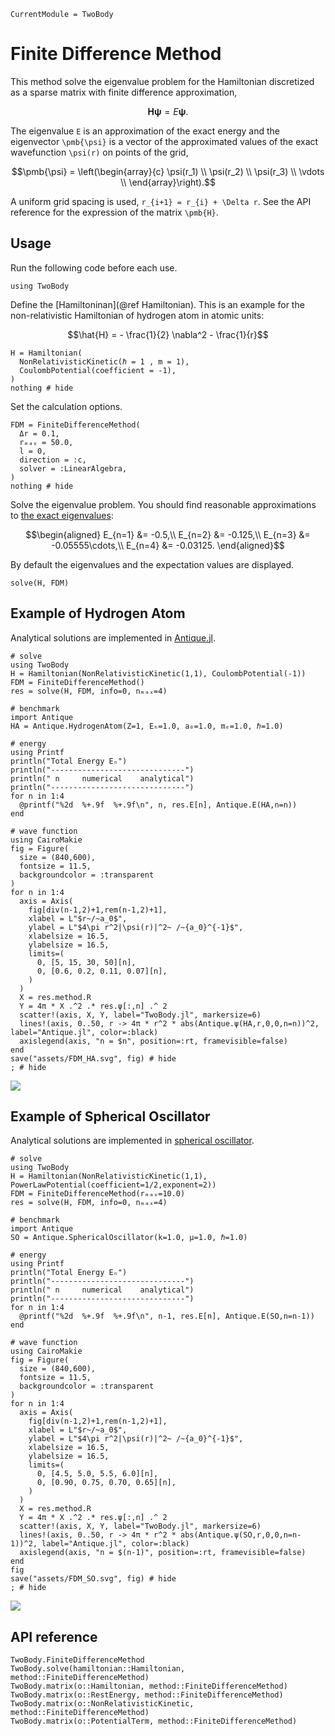```@meta
CurrentModule = TwoBody
```

# Finite Difference Method

This method solve the eigenvalue problem for the Hamiltonian discretized as a sparse matrix with finite difference approximation,
```math
\pmb{H} \pmb{\psi} = E \pmb{\psi}.
```
The eigenvalue ``E`` is an approximation of the exact energy and the eigenvector ``\pmb{\psi}`` is a vector of the approximated values of the exact wavefunction ``\psi(r)`` on points of the grid,
```math
\pmb{\psi}
=
\left(\begin{array}{c}
  \psi(r_1) \\
  \psi(r_2) \\
  \psi(r_3) \\
  \vdots \\
\end{array}\right).
```
A uniform grid spacing is used, ``r_{i+1} = r_{i} + \Delta r``. See the API reference for the expression of the matrix ``\pmb{H}``.

## Usage

Run the following code before each use.

```@example example
using TwoBody
```

Define the [Hamiltoninan](@ref Hamiltonian). This is an example for the non-relativistic Hamiltonian of hydrogen atom in atomic units:

```math
\hat{H} = 
- \frac{1}{2} \nabla^2
- \frac{1}{r}
```
```@example example
H = Hamiltonian(
  NonRelativisticKinetic(ℏ = 1 , m = 1),
  CoulombPotential(coefficient = -1),
)
nothing # hide
```

Set the calculation options.

```@example example
FDM = FiniteDifferenceMethod(
  Δr = 0.1,
  rₘₐₓ = 50.0,
  l = 0,
  direction = :c,
  solver = :LinearAlgebra,
)
nothing # hide
```

Solve the eigenvalue problem. You should find reasonable approximations to [the exact eigenvalues](https://ohno.github.io/Antique.jl/stable/HydrogenAtom/#Antique.E-Tuple{HydrogenAtom}-HydrogenAtom):
```math
\begin{aligned}
  E_{n=1} &= -0.5,\\
  E_{n=2} &= -0.125,\\
  E_{n=3} &= -0.05555\cdots,\\
  E_{n=4} &= -0.03125.
\end{aligned}
```
By default the eigenvalues and the expectation values are displayed.

```@repl example
solve(H, FDM)
```

## Example of Hydrogen Atom

Analytical solutions are implemented in [Antique.jl](https://ohno.github.io/Antique.jl/stable/HydrogenAtom/).

```@example example
# solve
using TwoBody
H = Hamiltonian(NonRelativisticKinetic(1,1), CoulombPotential(-1))
FDM = FiniteDifferenceMethod()
res = solve(H, FDM, info=0, nₘₐₓ=4)

# benchmark
import Antique
HA = Antique.HydrogenAtom(Z=1, Eₕ=1.0, a₀=1.0, mₑ=1.0, ℏ=1.0)

# energy
using Printf
println("Total Energy Eₙ")
println("------------------------------")
println(" n     numerical    analytical")
println("------------------------------")
for n in 1:4
  @printf("%2d  %+.9f  %+.9f\n", n, res.E[n], Antique.E(HA,n=n))
end

# wave function
using CairoMakie
fig = Figure(
  size = (840,600),
  fontsize = 11.5,
  backgroundcolor = :transparent
)
for n in 1:4
  axis = Axis(
    fig[div(n-1,2)+1,rem(n-1,2)+1],
    xlabel = L"$r~/~a_0$",
    ylabel = L"$4\pi r^2|\psi(r)|^2~ /~{a_0}^{-1}$",
    xlabelsize = 16.5,
    ylabelsize = 16.5,
    limits=(
      0, [5, 15, 30, 50][n],
      0, [0.6, 0.2, 0.11, 0.07][n],
    )
  )
  X = res.method.R
  Y = 4π * X .^2 .* res.ψ[:,n] .^ 2
  scatter!(axis, X, Y, label="TwoBody.jl", markersize=6)
  lines!(axis, 0..50, r -> 4π * r^2 * abs(Antique.ψ(HA,r,0,0,n=n))^2, label="Antique.jl", color=:black)
  axislegend(axis, "n = $n", position=:rt, framevisible=false)
end
save("assets/FDM_HA.svg", fig) # hide
; # hide
```
![](assets/FDM_HA.svg)

## Example of Spherical Oscillator

Analytical solutions are implemented in [spherical oscillator](https://ohno.github.io/Antique.jl/stable/SphericalOscillator/).

```@example example
# solve
using TwoBody
H = Hamiltonian(NonRelativisticKinetic(1,1), PowerLawPotential(coefficient=1/2,exponent=2))
FDM = FiniteDifferenceMethod(rₘₐₓ=10.0)
res = solve(H, FDM, info=0, nₘₐₓ=4)

# benchmark
import Antique
SO = Antique.SphericalOscillator(k=1.0, μ=1.0, ℏ=1.0)

# energy
using Printf
println("Total Energy Eₙ")
println("------------------------------")
println(" n     numerical    analytical")
println("------------------------------")
for n in 1:4
  @printf("%2d  %+.9f  %+.9f\n", n-1, res.E[n], Antique.E(SO,n=n-1))
end

# wave function
using CairoMakie
fig = Figure(
  size = (840,600),
  fontsize = 11.5,
  backgroundcolor = :transparent
)
for n in 1:4
  axis = Axis(
    fig[div(n-1,2)+1,rem(n-1,2)+1],
    xlabel = L"$r~/~a_0$",
    ylabel = L"$4\pi r^2|\psi(r)|^2~ /~{a_0}^{-1}$",
    xlabelsize = 16.5,
    ylabelsize = 16.5,
    limits=(
      0, [4.5, 5.0, 5.5, 6.0][n],
      0, [0.90, 0.75, 0.70, 0.65][n],
    )
  )
  X = res.method.R
  Y = 4π * X .^2 .* res.ψ[:,n] .^ 2
  scatter!(axis, X, Y, label="TwoBody.jl", markersize=6)
  lines!(axis, 0..50, r -> 4π * r^2 * abs(Antique.ψ(SO,r,0,0,n=n-1))^2, label="Antique.jl", color=:black)
  axislegend(axis, "n = $(n-1)", position=:rt, framevisible=false)
end
fig
save("assets/FDM_SO.svg", fig) # hide
; # hide
```
![](assets/FDM_SO.svg)

## API reference

```@docs; canonical=false
TwoBody.FiniteDifferenceMethod
TwoBody.solve(hamiltonian::Hamiltonian, method::FiniteDifferenceMethod)
TwoBody.matrix(o::Hamiltonian, method::FiniteDifferenceMethod)
TwoBody.matrix(o::RestEnergy, method::FiniteDifferenceMethod)
TwoBody.matrix(o::NonRelativisticKinetic, method::FiniteDifferenceMethod)
TwoBody.matrix(o::PotentialTerm, method::FiniteDifferenceMethod)
```
